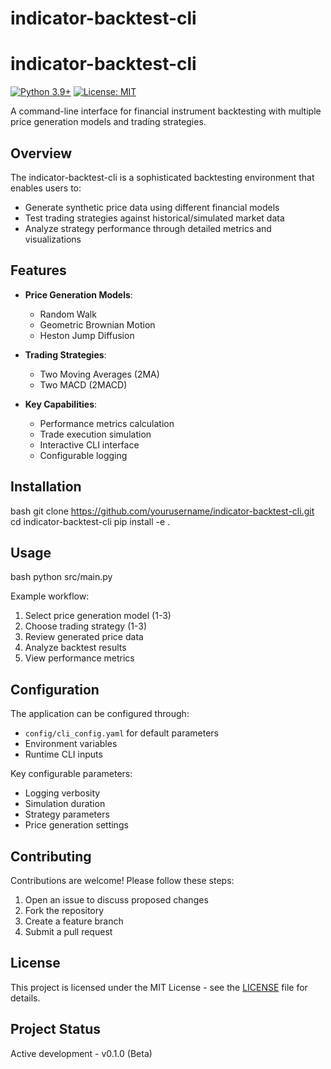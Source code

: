 # indicator-backtest-cli
# indicator-backtest-cli

[![Python 3.9+](https://img.shields.io/badge/python-3.9+-blue.svg)](https://www.python.org/downloads/)
[![License: MIT](https://img.shields.io/badge/License-MIT-yellow.svg)](https://opensource.org/licenses/MIT)

A command-line interface for financial instrument backtesting with multiple price generation models and trading strategies.

## Overview

The indicator-backtest-cli is a sophisticated backtesting environment that enables users to:

- Generate synthetic price data using different financial models
- Test trading strategies against historical/simulated market data
- Analyze strategy performance through detailed metrics and visualizations

## Features

- **Price Generation Models**:
  - Random Walk
  - Geometric Brownian Motion
  - Heston Jump Diffusion
  
- **Trading Strategies**:
  - Two Moving Averages (2MA)
  - Two MACD (2MACD)
  
- **Key Capabilities**:
  - Performance metrics calculation
  - Trade execution simulation
  - Interactive CLI interface
  - Configurable logging

## Installation
bash
git clone https://github.com/yourusername/indicator-backtest-cli.git
cd indicator-backtest-cli
pip install -e .

## Usage
bash
python src/main.py

Example workflow:
1. Select price generation model (1-3)
2. Choose trading strategy (1-3)
3. Review generated price data
4. Analyze backtest results
5. View performance metrics

## Configuration

The application can be configured through:
- `config/cli_config.yaml` for default parameters
- Environment variables
- Runtime CLI inputs

Key configurable parameters:
- Logging verbosity
- Simulation duration
- Strategy parameters
- Price generation settings

## Contributing

Contributions are welcome! Please follow these steps:
1. Open an issue to discuss proposed changes
2. Fork the repository
3. Create a feature branch
4. Submit a pull request

## License

This project is licensed under the MIT License - see the [LICENSE](LICENSE) file for details.

## Project Status

Active development - v0.1.0 (Beta)